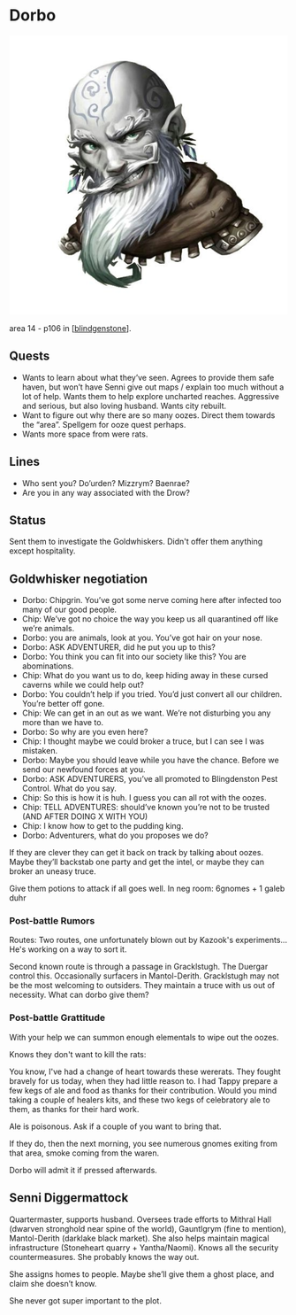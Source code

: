 # Dorbo
![](dorbo.png)

area 14 - p106 in [[blindgenstone]].

## Quests
- Wants to learn about what they’ve seen. Agrees to provide them safe haven, but won’t have Senni give out maps / explain too much without a lot of help. Wants them to help explore uncharted reaches. Aggressive and serious, but also loving husband. Wants city rebuilt.
- Want to figure out why there are so many oozes. Direct them towards the “area”. Spellgem for ooze quest perhaps.
- Wants more space from were rats.

## Lines
- Who sent you? Do’urden? Mizzrym? Baenrae?
- Are you in any way associated with the Drow?

## Status
Sent them to investigate the Goldwhiskers. Didn't offer them anything except hospitality.

## Goldwhisker negotiation
- Dorbo: Chipgrin. You’ve got some nerve coming here after infected too many of our good people.
- Chip: We’ve got no choice the way you keep us all quarantined off like we’re animals.
- Dorbo: you are animals, look at you. You’ve got hair on your nose.
- Dorbo: ASK ADVENTURER, did he put you up to this?
- Dorbo: You think you can fit into our society like this? You are abominations.
- Chip: What do you want us to do, keep hiding away in these cursed caverns while we could help out?
- Dorbo: You couldn’t help if you tried. You’d just convert all our children. You’re better off gone.
- Chip: We can get in an out as we want. We’re not disturbing you any more than we have to.
- Dorbo: So why are you even here?
- Chip: I thought maybe we could broker a truce, but I can see I was mistaken.
- Dorbo: Maybe you should leave while you have the chance. Before we send our newfound forces at you.
- Dorbo: ASK ADVENTURERS, you’ve all promoted to Blingdenston Pest Control. What do you say.
- Chip: So this is how it is huh. I guess you can all rot with the oozes.
- Chip: TELL ADVENTURES: should’ve known you’re not to be trusted (AND AFTER DOING X WITH YOU)
- Chip: I know how to get to the pudding king.
- Dorbo: Adventurers, what do you proposes we do?

If they are clever they can get it back on track by talking about oozes.
Maybe they’ll backstab one party and get the intel, or maybe they can broker an uneasy truce.

Give them potions to attack if all goes well.
In neg room: 6gnomes + 1 galeb duhr

### Post-battle Rumors
Routes: Two routes, one unfortunately blown out by Kazook's experiments... He's working on a way to sort it.

Second known route is through a passage in Gracklstugh. The Duergar control this.
Occasionally surfacers in Mantol-Derith.
Gracklstugh may not be the most welcoming to outsiders. They maintain a truce with us out of necessity.
What can dorbo give them?

### Post-battle Grattitude
With your help we can summon enough elementals to wipe out the oozes.

Knows they don't want to kill the rats:

You know, I've had a change of heart towards these wererats. They fought bravely for us today, when they had little reason to. I had Tappy prepare a few kegs of ale and food as thanks for their contribution. Would you mind taking a couple of healers kits, and these two kegs of celebratory ale to them, as thanks for their hard work.

Ale is poisonous. Ask if a couple of you want to bring that.

If they do, then the next morning, you see numerous gnomes exiting from that area, smoke coming from the waren.

Dorbo will admit it if pressed afterwards.

## Senni Diggermattock
Quartermaster, supports husband. Oversees trade efforts to Mithral Hall (dwarven stronghold near spine of the world), Gauntlgrym (fine to mention), Mantol-Derith (darklake black market). She also helps maintain magical infrastructure (Stoneheart quarry + Yantha/Naomi). Knows all the security countermeasures. She probably knows the way out.

She assigns homes to people. Maybe she’ll give them a ghost place, and claim she doesn’t know.

She never got super important to the plot.

[//begin]: # "Autogenerated link references for markdown compatibility"
[blindgenstone]: ../underdark/blindgenstone "Blingdenstone"
[//end]: # "Autogenerated link references"
